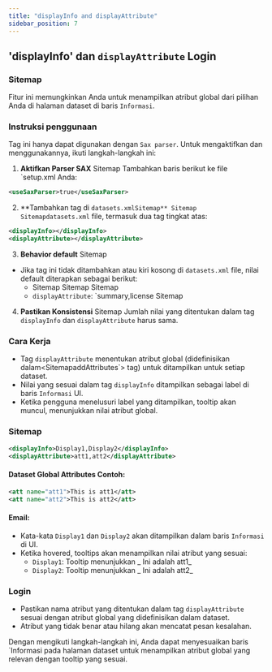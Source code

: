 ```yaml
---
title: "displayInfo and displayAttribute"
sidebar_position: 7
---
```

## 'displayInfo' dan `displayAttribute` Login

### Sitemap
Fitur ini memungkinkan Anda untuk menampilkan atribut global dari pilihan Anda di halaman dataset di baris `Informasi`.

### Instruksi penggunaan
Tag ini hanya dapat digunakan dengan `Sax parser`. Untuk mengaktifkan dan menggunakannya, ikuti langkah-langkah ini:

1.  **Aktifkan Parser SAX** Sitemap
Tambahkan baris berikut ke file `setup.xml Anda:
   ```xml
   <useSaxParser>true</useSaxParser>
   ```

2.  **Tambahkan tag di `datasets.xmlSitemap** Sitemap
Sitemapdatasets.xml` file, termasuk dua tag tingkat atas:
   ```xml
   <displayInfo></displayInfo>
   <displayAttribute></displayAttribute>
   ```

3.  **Behavior default** Sitemap
   - Jika tag ini tidak ditambahkan atau kiri kosong di `datasets.xml` file, nilai default diterapkan sebagai berikut:
     - Sitemap Sitemap Sitemap
     - `displayAttribute`: `summary,license Sitemap

4.  **Pastikan Konsistensi** Sitemap
Jumlah nilai yang ditentukan dalam tag `displayInfo` dan `displayAttribute` harus sama.

### Cara Kerja
- Tag `displayAttribute` menentukan atribut global (didefinisikan dalam&lt;SitemapaddAttributes`&gt; tag) untuk ditampilkan untuk setiap dataset.
- Nilai yang sesuai dalam tag `displayInfo` ditampilkan sebagai label di baris `Informasi` UI.
- Ketika pengguna menelusuri label yang ditampilkan, tooltip akan muncul, menunjukkan nilai atribut global.

### Sitemap
```xml
<displayInfo>Display1,Display2</displayInfo>
<displayAttribute>att1,att2</displayAttribute>
```

#### Dataset Global Attributes Contoh:
```xml
<att name="att1">This is att1</att>
<att name="att2">This is att2</att>
```

#### Email:
- Kata-kata `Display1` dan `Display2` akan ditampilkan dalam baris `Informasi` di UI.
- Ketika hovered, tooltips akan menampilkan nilai atribut yang sesuai:
  - `Display1`: Tooltip menunjukkan _ Ini adalah att1_
  - `Display2`: Tooltip menunjukkan _ Ini adalah att2_

### Login
- Pastikan nama atribut yang ditentukan dalam tag `displayAttribute` sesuai dengan atribut global yang didefinisikan dalam dataset.
- Atribut yang tidak benar atau hilang akan mencatat pesan kesalahan.

Dengan mengikuti langkah-langkah ini, Anda dapat menyesuaikan baris `Informasi pada halaman dataset untuk menampilkan atribut global yang relevan dengan tooltip yang sesuai.
